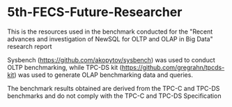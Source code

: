 # 5th-FECS-Future-Researcher
This is the resources used in the benchmark conducted for the "Recent advances and investigation of NewSQL for OLTP and OLAP in Big Data" research report

Sysbench (https://github.com/akopytov/sysbench) was used to conduct OLTP benchmarking, while TPC-DS kit (https://github.com/gregrahn/tpcds-kit) was used to generate OLAP benchmarking data and queries.

The benchmark results obtained are derived from the TPC-C and TPC-DS benchmarks and do not comply with the TPC-C and TPC-DS Specification
